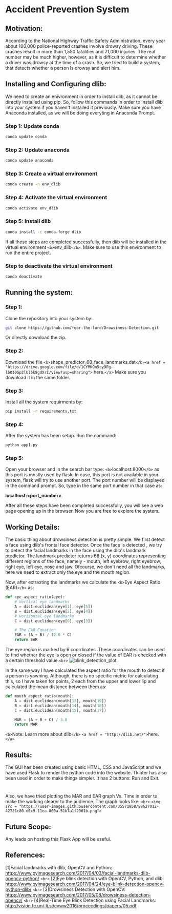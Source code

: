 # Accident Prevention System

## Motivation:

According to the National Highway Traffic Safety Administration, every year about 100,000 police-reported crashes involve drowsy driving. These crashes result in more than 1,550 fatalities and 71,000 injuries. The real number may be much higher, however, as it is difficult to determine whether a driver was drowsy at the time of a crash. So, we tried to build a system, that detects whether a person is drowsy and alert him.

## Installing and Configuring dlib:

We need to create an enivronment in order to install dlib, as it cannot be directly installed using pip. So, follow this commands in order to install dlib into your system if you haven't installed it previously. Make sure you have Anaconda installed, as we will be doing everyting in Anaconda Prompt.

### Step 1: Update conda

```bash
conda update conda
```

### Step 2: Update anaconda

```bash
conda update anaconda 
```

### Step 3: Create a virtual environment

```bash
conda create -n env_dlib 
```

### Step 4: Activate the virtual environment

```bash
conda activate env_dlib
```

### Step 5: Install dlib

```bash
conda install -c conda-forge dlib 
```

If all these steps are completed successfully, then dlib will be installed in the virtual environment `<b>`env_dlib`</b>`. Make sure to use this environment to run the entire project.

### Step to deactivate the virtual environment

```bash
conda deactivate 
```

## Running the system:

### Step 1:

Clone the repository into your system by:

```bash
git clone https://github.com/fear-the-lord/Drowsiness-Detection.git
```

Or directly download the zip.

### Step 2:

Download the file `<b>`shape_predictor_68_face_landmarks.dat`</b><a href = "https://drive.google.com/file/d/1CYMKQn5cy9Fg-lbOI0Sp2lUl5k8gdXrI/view?usp=sharing">` here.`</a>` Make sure you download it in the same folder.

### Step 3:

Install all the system requirments by:

```bash
pip install -r requirements.txt
```

### Step 4:

After the system has been setup. Run the command:

```bash
python app1.py
```

### Step 5:

Open your browser and in the search bar type:
`<b>`localhost:8000`</b>` as this port is mostly used by flask.
In case, this port is not available in your system, flask will try to use another port. The port number will be displayed in the command prompt.
So, type in the same port number in that case as:

<b>localhost:<port_number></b>.

After all these steps have been completed successfully, you will see a web page opening up in the browser. Now you are free to explore the system.

## Working Details:

The basic thing about drowsiness detection is pretty simple. We first detect a face using dlib's frontal face detector. Once the face is detected , we try to detect the facial landmarks in the face using the dlib's landmark predictor. The landmark predictor returns 68 (x, y) coordinates representing different regions of the face, namely - mouth, left eyebrow, right eyebrow, right eye, left eye, nose and jaw. Ofcourse, we don't need all the landmarks, here we need to extract only the eye and the mouth region.

Now, after extraxting the landmarks we calculate the `<b>`Eye Aspect Ratio (EAR)`</b>` as:

```python
def eye_aspect_ratio(eye):
	# Vertical eye landmarks
	A = dist.euclidean(eye[1], eye[5])
	B = dist.euclidean(eye[2], eye[4])
	# Horizontal eye landmarks 
	C = dist.euclidean(eye[0], eye[3])

	# The EAR Equation 
	EAR = (A + B) / (2.0 * C)
	return EAR
```

The eye region is marked by 6 coordinates. These coordinates can be used to find whether the eye is open or closed if the value of EAR is checked with a certain threshold value.`<br>`
![blink_detection_plot](https://user-images.githubusercontent.com/35571958/87878670-62d41400-ca03-11ea-8b96-fc4344c61a21.jpg)

In the same way I have calculated the aspect ratio for the mouth to detect if a person is yawning. Although, there is no specific metric for calculating this, so I have taken for points, 2 each from the upper and lower lip and calculated the mean distance between them as:

```python
def mouth_aspect_ratio(mouth): 
	A = dist.euclidean(mouth[13], mouth[19])
	B = dist.euclidean(mouth[14], mouth[18])
	C = dist.euclidean(mouth[15], mouth[17])

	MAR = (A + B + C) / 3.0
	return MAR
```

`<b>`Note: Learn more about dlib`</b>` `<a href = "http://dlib.net/">`here.`</a>`

## Results:

The GUI has been created using basic HTML, CSS and JavaScript and we have used Flask to render the python code into the website. Tkinter has also been used in order to make things simpler. It has 2 buttons: Run and Exit. 
#
Also, we have tried plotting the MAR and EAR graph Vs. Time in order to make the working clearer to the audience. The graph looks like: `<br>`
`<img src = "https://user-images.githubusercontent.com/35571958/88627012-42721c80-d0c9-11ea-860a-51b7a1f2961b.png">`

## Future Scope:

Any leads on hosting this Flask App will be useful.

## References:

[1]Facial landmarks with dlib, OpenCV and Python: https://www.pyimagesearch.com/2017/04/03/facial-landmarks-dlib-opencv-python/ `<br>`
[2]Eye blink detection with OpenCV, Python, and dlib: https://www.pyimagesearch.com/2017/04/24/eye-blink-detection-opencv-python-dlib/ `<br>`
[3]Drowsiness Detection with OpenCV: https://www.pyimagesearch.com/2017/05/08/drowsiness-detection-opencv/ `<br>`
[4]Real-Time Eye Blink Detection using Facial Landmarks: http://vision.fe.uni-lj.si/cvww2016/proceedings/papers/05.pdf


